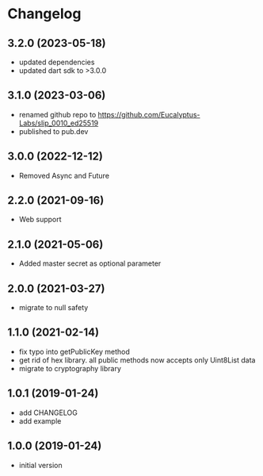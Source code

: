 # Changelog

## 3.2.0 (2023-05-18)

- updated dependencies
- updated dart sdk to >3.0.0

## 3.1.0 (2023-03-06)

- renamed github repo to https://github.com/Eucalyptus-Labs/slip_0010_ed25519
- published to pub.dev

## 3.0.0 (2022-12-12)

- Removed Async and Future

## 2.2.0 (2021-09-16)

- Web support

## 2.1.0 (2021-05-06)

- Added master secret as optional parameter

## 2.0.0 (2021-03-27)

- migrate to null safety

## 1.1.0 (2021-02-14)

- fix typo into getPublicKey method
- get rid of hex library. all public methods now accepts only Uint8List data
- migrate to cryptography library

## 1.0.1 (2019-01-24)

- add CHANGELOG
- add example

## 1.0.0 (2019-01-24)

- initial version
